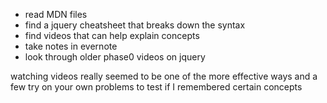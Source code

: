 - read MDN files
- find a jquery cheatsheet that breaks down the syntax
- find videos that can help explain concepts
- take notes in evernote
- look through older phase0 videos on jquery

watching videos really seemed to be one of the more effective ways and a few try on your own problems to test if I remembered certain concepts